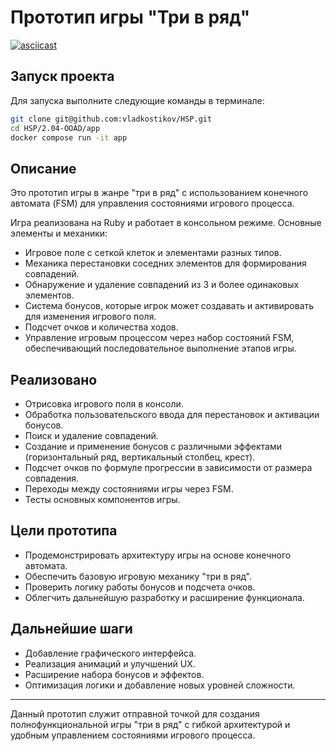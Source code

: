 # Прототип игры "Три в ряд"

[![asciicast](https://asciinema.org/a/WKXy5ZxesINMo0xTplZU30nMY.svg)](https://asciinema.org/a/WKXy5ZxesINMo0xTplZU30nMY)

## Запуск проекта

Для запуска выполните следующие команды в терминале:

```bash
git clone git@github.com:vladkostikov/HSP.git
cd HSP/2.04-OOAD/app
docker compose run -it app
```

## Описание

Это прототип игры в жанре "три в ряд" с использованием конечного автомата (FSM) для управления состояниями игрового
процесса.

Игра реализована на Ruby и работает в консольном режиме. Основные элементы и механики:

- Игровое поле с сеткой клеток и элементами разных типов.
- Механика перестановки соседних элементов для формирования совпадений.
- Обнаружение и удаление совпадений из 3 и более одинаковых элементов.
- Система бонусов, которые игрок может создавать и активировать для изменения игрового поля.
- Подсчет очков и количества ходов.
- Управление игровым процессом через набор состояний FSM, обеспечивающий последовательное выполнение этапов игры.

## Реализовано

- Отрисовка игрового поля в консоли.
- Обработка пользовательского ввода для перестановок и активации бонусов.
- Поиск и удаление совпадений.
- Создание и применение бонусов с различными эффектами (горизонтальный ряд, вертикальный столбец, крест).
- Подсчет очков по формуле прогрессии в зависимости от размера совпадения.
- Переходы между состояниями игры через FSM.
- Тесты основных компонентов игры.

## Цели прототипа

- Продемонстрировать архитектуру игры на основе конечного автомата.
- Обеспечить базовую игровую механику "три в ряд".
- Проверить логику работы бонусов и подсчета очков.
- Облегчить дальнейшую разработку и расширение функционала.

## Дальнейшие шаги

- Добавление графического интерфейса.
- Реализация анимаций и улучшений UX.
- Расширение набора бонусов и эффектов.
- Оптимизация логики и добавление новых уровней сложности.

---

Данный прототип служит отправной точкой для создания полнофункциональной игры "три в ряд" с гибкой архитектурой
и удобным управлением состояниями игрового процесса.
